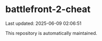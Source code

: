# battlefront-2-cheat

Last updated: 2025-06-09 02:06:51

This repository is automatically maintained.
